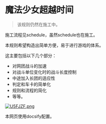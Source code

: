 # 魔法少女超越时间

> 该规则仍然在施工中。


施工流程见schedule，虽然schedule也在施工。

本规则希望构造出简单方便，易于进行游戏的体系。

这主要包括以下几个部分：
* 对网团战斗的加速
* 对战斗单位变化时的战斗长度控制
* 中途加入长团的适应性
* 判定和车卡的简单化
* 规则和流程的简化
* 等等。

<a href="https://imgchr.com/i/U5FJZF"><img src="https://s1.ax1x.com/2020/07/20/U5FJZF.png" alt="U5FJZF.png" border="0" /></a>




本网页使用docsify配置。
